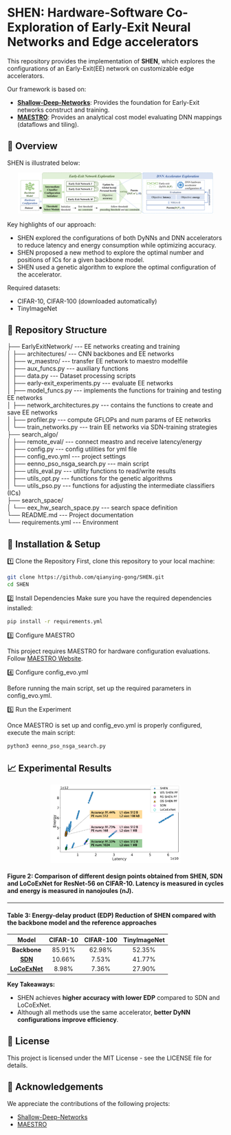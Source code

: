# SHEN: Hardware-Software Co-Exploration of Early-Exit Neural Networks and Edge accelerators

This repository provides the implementation of **SHEN**, which explores the configurations of an Early-Exit(EE) network on customizable edge accelerators. 

Our framework is based on:
- **[Shallow-Deep-Networks](https://github.com/yigitcankaya/Shallow-Deep-Networks)**: Provides the foundation for Early-Exit networks construct and training.
- **[MAESTRO](https://github.com/maestro-project/maestro)**: Provides an analytical cost model evaluating DNN mappings (dataflows and tiling).
## 🚀 Overview
SHEN is illustrated below:
<p align="center">
  <img src="framework_overview.png" alt="Framework Overview" style="max-width: 90%; height: auto;">
</p>
Key highlights of our approach:

- SHEN explored the configurations of both DyNNs and DNN accelerators to reduce latency and energy consumption while optimizing accuracy. 
- SHEN proposed a new method to explore the optimal number and positions of ICs for a given backbone model. 
- SHEN used a genetic algorithm to explore the optimal configuration of the accelerator.

Required datasets:
- CIFAR-10, CIFAR-100 (downloaded automatically)
- TinyImageNet

## 📂 Repository Structure

├── EarlyExitNetwork/ --- EE networks creating and training\
│   ├── architectures/ --- CNN backbones and EE networks\
│   ├── w_maestro/ --- transfer EE network to maestro modelfile\
│   ├── aux_funcs.py --- auxiliary functions\
│   ├── data.py --- Dataset processing scripts \
│   ├── early-exit_experiments.py --- evaluate EE networks\
│   ├── model_funcs.py --- implements the functions for training and testing EE networks\
│   ├── network_architectures.py --- contains the functions to create and save EE networks\
│   ├── profiler.py --- compute GFLOPs and num params of EE networks\
│   └── train_networks.py --- train EE networks via SDN-training strategies\
├── search_algo/ \
│   ├── remote_eval/ --- connect meastro and receive latency/energy\
│   ├── config.py --- config utilities for yml file\
│   ├── config_evo.yml --- project settings\
│   ├── eenno_pso_nsga_search.py --- main script\
│   ├── utils_eval.py --- utility functions to read/write results\
│   ├── utils_opt.py --- functions for the genetic algorithms\
│   └── utils_pso.py --- functions for adjusting the intermediate classifiers (ICs)\
├── search_space/ \
│   └── eex_hw_search_space.py --- search space definition\
└── README.md --- Project documentation \
└── requirements.yml --- Environment


## 🔧 Installation & Setup
1️⃣ Clone the Repository
First, clone this repository to your local machine:
```bash
git clone https://github.com/qianying-gong/SHEN.git
cd SHEN
```
2️⃣ Install Dependencies
Make sure you have the required dependencies installed:
```bash
pip install -r requirements.yml
```
3️⃣ Configure MAESTRO

This project requires MAESTRO for hardware configuration evaluations. Follow [MAESTRO Website](https://maestro.ece.gatech.edu/). 

4️⃣ Configure config_evo.yml

Before running the main script, set up the required parameters in config_evo.yml.

5️⃣ Run the Experiment

Once MAESTRO is set up and config_evo.yml is properly configured, execute the main script:
```bash
python3 eenno_pso_nsga_search.py 
```
## 📈 Experimental Results
<p align="center">
  <img src="figure.png" alt="experimental results" style="max-width: 60%; height: auto;">
</p>

#### Figure 2: Comparison of different design points obtained from SHEN, SDN and LoCoExNet for ResNet-56 on CIFAR-10. Latency is measured in cycles and energy is measured in nanojoules (nJ).

---

#### Table 3: Energy-delay product (EDP) Reduction of SHEN compared with the backbone model and the reference approaches
|                              Model                               | CIFAR-10 | CIFAR-100 | TinyImageNet |
|:----------------------------------------------------------------:|:----------:|:----------:|:----------:|
|                           **Backbone**                           | 85.91%   | 62.98%     | 52.35%     |
| **[SDN](https://github.com/yigitcankaya/Shallow-Deep-Networks)** | 10.66%    | 7.53%      | 41.77%     |
|                        **[LoCoExNet](https://ieeexplore.ieee.org/abstract/document/10143348)**                         | 8.98%     | 7.36%      | 27.90%      |

**Key Takeaways:**
- SHEN achieves **higher accuracy with lower EDP** compared to SDN and LoCoExNet.
- Although all methods use the same accelerator, **better DyNN configurations improve efficiency**.
## 📝 License
This project is licensed under the MIT License - see the LICENSE file for details.

## 🤝 Acknowledgements
We appreciate the contributions of the following projects: 
- [Shallow-Deep-Networks](https://github.com/yigitcankaya/Shallow-Deep-Networks)
- [MAESTRO](https://github.com/maestro-project/maestro)
